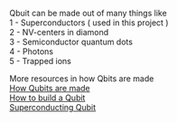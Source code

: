 Qbuit can be made out of many things like <br> 
1 - Superconductors ( used in this project ) <br>
2 - NV-centers in diamond <br>
3 - Semiconductor quantum dots <br>
4 - Photons <br>
5 - Trapped ions <br>

More resources in how Qbits are made <br>
[How Qubits are made](https://www.youtube.com/watch?v=2pB87H3_F_c) <br>
[How to build a Qubit](https://www.youtube.com/watch?v=oZacBmOwvz0) <br>
[Superconducting Qubit](https://www.youtube.com/watch?v=daQJMwvxC_U) <br>